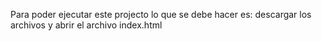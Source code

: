 Para poder ejecutar este projecto lo que se debe hacer es: descargar los archivos y abrir el archivo index.html
